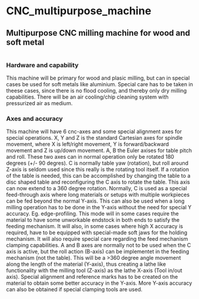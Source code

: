 # CNC_multipurpose_machine 
## Multipurpose CNC milling machine for wood and soft metal
# 
### Hardware and capability
This machine will be primary for wood and plasic milling, but can in special
cases be used for soft metals like aluminium. Special care has to be taken in
theese cases, since there is no flood cooling, and thereby only dry milling
capabilities. There will be an air cooling/chip cleaning system with
pressurized air as medium.

### Axes and accuracy
This machine will have 6 cnc-axes and some special alignment axes for special
operations. X, Y and Z is the standard Cartesian axes for spindle movement,
where X is left/right movement, Y is forward/backward movement and Z is
up/down movement. A, B the Euler axises for table pitch and roll. These two
axes can in normal operation only be rotated 180 degrees (+/- 90 degres). C is
normally table yaw (rotation), but roll around Z-axis is seldom used since
this really is the rotating tool itself. If a rotation of the table is needed,
this can be accomplished by changing the table to a disc shaped table and
reconfiguring the C axis to rotate the table. This axis can now extend
to a 360 degree rotation. Normally, C is used as a special feed-through axis
where long materials or setups with multiple workpieces can be fed beyond the
normal Y-axis. This can also be used when a long milling operation has to be
done in the Y-axis without the need for special Y accuracy. Eg. edge-profiling.
This mode will in some cases require the material to have some unworkable
endstock in both ends to satisfy the feeding mechanism. It will also, in some
cases where high X accuracy is required, have to be equipped with special-made
soft jaws for the holding mechanism. It will also require special care
regarding the feed mechanism clamping capabilities. A and B axes are normally
not to be used when the C axis is active, but the roll action (B-axis) can be
implementet in the feeding mechanism (not the table). This will be a >360
degree angle movement along the length of the material (Y-axis), thus creating
a lathe like functionality with the milling tool (Z-axis) as the lathe X-axis
(Tool in/out axis). Special alignment and reference marks has to be created on
the material to obtain some better accuracy in the Y-axis. More Y-axis
accuracy can also be obtained if special clamping tools are used.
